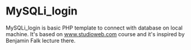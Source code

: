 # MySQLi_login
MySQLi_login is basic PHP template to connect with database on local machine.
It's based on www.studioweb.com course and it's inspired by Benjamin Falk lecture there.
